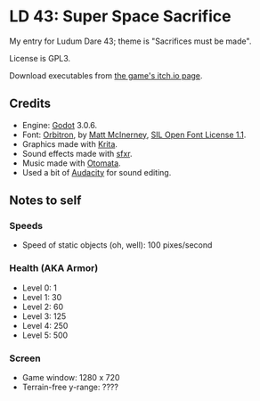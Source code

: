 # LD 43: Super Space Sacrifice

My entry for Ludum Dare 43; theme is "Sacrifices must be made".

License is GPL3.

Download executables from [the game's itch.io page](https://stackedboxes.itch.io/ld43-super-space-sacrifice).

## Credits

* Engine: [Godot](http://godotengine.org) 3.0.6.
* Font: [Orbitron](https://www.theleagueofmoveabletype.com/orbitron), by [Matt McInerney](http://pixelspread.com), [SIL Open Font License 1.1](orbitron-font-license.md).
* Graphics made with [Krita](https://krita.org).
* Sound effects made with [sfxr](http://www.drpetter.se/project_sfxr.html).
* Music made with [Otomata](http://earslap.com/page/otomata.html).
* Used a bit of [Audacity](https://www.audacityteam.org/) for sound editing.


## Notes to self

### Speeds

* Speed of static objects (oh, well): 100 pixes/second


### Health (AKA Armor)

* Level 0: 1
* Level 1: 30
* Level 2: 60
* Level 3: 125
* Level 4: 250
* Level 5: 500


### Screen

* Game window: 1280 x 720
* Terrain-free y-range: ????
